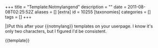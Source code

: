 +++
title = "Template:Notmylangend"
description = ""
date = 2011-08-08T02:25:52Z
aliases = []
[extra]
id = 10255
[taxonomies]
categories = []
tags = []
+++

<includeonly>|}</includeonly><noinclude>Put this after your <nowiki>{{notmylang}}</nowiki> templates on your userpage. I know it's only two characters, but I figured I'd be consistent.

{{template}}</noinclude>
